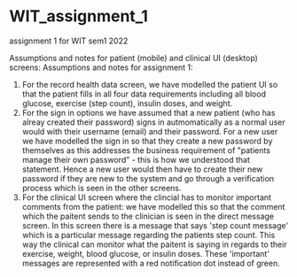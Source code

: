 # WIT_assignment_1
assignment 1 for WIT sem1 2022

Assumptions and notes for patient (mobile) and clinical UI (desktop) screens:
Assumptions and notes for assignment 1: 

1. For the record health data screen, we have modelled the patient UI so that the patient fills
in all four data requirements including all blood glucose, exercise (step count), insulin doses, and weight. 
2. For the sign in options we have assumed that a new patient (who has alreay created their password) signs in autmomatically as a normal user would with their username (email) and their password. For a new user we have modelled the sign in so that they create a new password by themselves as this addresses the business requirement of "patients manage their own password" - this is how we understood that statement. Hence a new user would then have to create their new password if they are new to the system and go through a verification process which is seen in the other screens. 
3. For the clinical UI screen where the clincial has to monitor important comments from the patient: we have modelled this so that the comment which the paitent sends to the clinician is seen in the direct message screen. In this screen there is a message that says 'step count message' which is a particular message regarding the patients step count. This way the clinical can monitor what the paitent is saying in regards to their exercise, weight, blood glucose, or insulin doses. These 'important' messages are represented with a red notification dot instead of green. 






